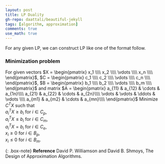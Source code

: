 ```yaml
---
layout: post
title: LP Duality
gh-repo: daattali/beautiful-jekyll
tags: [algorithm, approximation]
comments: true
use_math: true
---
```


For any given LP, we can construct LP like one of the format follow.

### Minimization problem
For given vectors
$X = \begin{pmatrix}
x_1 \\\\
x_2 \\\\
\vdots \\\\
x_n \\\\
\end{pmatrix}$, 
$C = \begin{pmatrix}
c_1 \\\\
c_2 \\\\
\vdots \\\\
c_n \\\\
\end{pmatrix}$,
$B = \begin{pmatrix}
b_1 \\\\
b_2 \\\\
\vdots \\\\
b_m \\\\
\end{pmatrix}$ and matrix 
$A = \begin{pmatrix}
a_{11} & a_{12} & \cdots & a_{1n}\\\\
a_{21} & a_{22} & \cdots & a_{2n}\\\\
\vdots & \vdots & \ddots & \vdots \\\\
a_{m1} & a_{m2} & \cdots & a_{mn}\\\\
\end{pmatrix}$
Minimize $C^T X$ such that <br>
    $a_i^T X \ge b_i$ for $i \in C_p$,<br>
    $a_i^T X \le b_i$ for $i \in C_m$,<br>
    $a_i^T X = b_i$ for $i \in C_e$,<br>
    $x_i \ge 0$ for $i \in B_p$,<br>
    $x_i \le 0$ for $i \in B_m$.

{: .box-note}
**Reference** David P. Williamson and David B. Shmoys, The Design of Approximation Algorithms.
